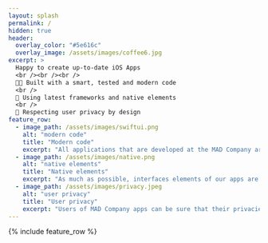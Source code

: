 ```yaml
---
layout: splash
permalink: /
hidden: true
header:
  overlay_color: "#5e616c"
  overlay_image: /assets/images/coffee6.jpg
excerpt: >
  Happy to create up-to-date iOS Apps
  <br /><br /><br />
  🧑‍💻 Built with a smart, tested and modern code
  <br />
  🧬 Using latest frameworks and native elements
  <br />
  🔐 Respecting user privacy by design
feature_row:
  - image_path: /assets/images/swiftui.png
    alt: "modern code"
    title: "Modern code"
    excerpt: "All applications that are developed at the MAD Company are made with a modern, smart and tested code."
  - image_path: /assets/images/native.png
    alt: "native elements"
    title: "Native elements"
    excerpt: "As much as possible, interfaces elements of our apps are natives (no custom, no hybrides, no *UX freestyle*)."
  - image_path: /assets/images/privacy.jpeg
    alt: "user privacy"
    title: "User privacy"
    excerpt: "Users of MAD Company apps can be sure that their privacies are respected by design."
---
```


{% include feature_row %}

<!-- 
btn_class: "btn--info"
btn_label: "Learn more" 
    url: "/docs/configuration/"
    url: "/docs/layouts/"
    url: "/docs/license/"

-->


<!-- actions:
    - label: "<i class='fas fa-download'></i> Install now"
      url: "/docs/quick-start-guide/" -->
